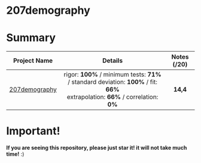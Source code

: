 # 207demography

# Summary

| Project Name    | Details                                                                                    | Notes (/20)  |
| --------------- |:------------------------------------------------------------------------------------------:| :-----------:|
| [207demography](https://github.com/Paul-Marie/207demography/blob/master/207demography) | rigor: **100%** / minimum tests: **71%** / standard deviation: **100%** / fit: **66%** <br> extrapolation: **66%** / correlation: **0%** | **14,4**    |

# Important!
**If you are seeing this repository, please just star it! it will not take much time!** :)
